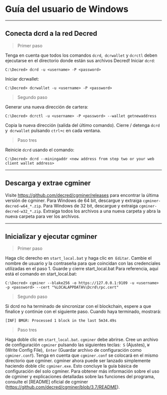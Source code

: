 # <i class="fa fa-windows"></i>Guía del usuario de Windows

---

## <i class="fa fa-cloud"></i> Conecta dcrd a la red Decred

> Primer paso

Tenga en cuenta que todos los comandos `dcrd`,` dcrwallet` y `dcrctl` deben ejecutarse en el directorio donde están sus archivos Decred! Iniciar `dcrd`:

```no-highlight
C:\Decred> dcrd -u <username> -P <password>
```

Iniciar dcrwallet:

```no-highlight
C:\Decred> dcrwallet -u <username> -P <password>
```

> Segundo paso

Generar una nueva dirección de cartera:

```no-highlight
C:\Decred> dcrctl -u <username> -P <password> --wallet getnewaddress
```

Copia la nueva dirección (salida del último comando). Cierre / detenga `dcrd` y` dcrwallet` pulsando `ctrl+c` en cada ventana.

> Paso tres

Reinicie `dcrd` usando el comando:

```no-highlight
C:\Decred> dcrd --miningaddr <new address from step two or your web client wallet address>
```

---

## <i class="fa fa-download"></i>Descarga y extrae cgminer

Visite https://github.com/decred/cgminer/releases para encontrar la última versión de cgminer. Para Windows de 64 bit, descargue y extraiga `cgminer-decred-w64_*.zip`. Para Windows de 32 bit, descargue y extraiga `cgminer-decred-w32_*.zip`. Extraiga todos los archivos a una nueva carpeta y abra la nueva carpeta para ver los archivos.

---

## <i class="fa fa-play-circle"></i> Inicializar y ejecutar cgminer

> Primer paso

Haga clic derecho en `start_local.bat` y haga clic en` Editar`. Cambie el nombre de usuario y la contraseña para que coincidan con las credenciales utilizadas en el paso 1. Guarde y cierre start_local.bat Para referencia, aquí está el comando en start_local.bat:

```no-highlight
C:\Decred> cgminer --blake256 -o https://127.0.0.1:9109 -u <username> -p <password> --cert "%LOCALAPPDATA%\Dcrd\rpc.cert"
```

> Segundo paso

Si dcrd no ha terminado de sincronizar con el blockchain, espere a que finalice y continúe con el siguiente paso. Cuando haya terminado, mostrará:

```no-highlight
[INF] BMGR: Processed 1 block in the last 5m34.49s
```

> Paso tres

Haga doble clic en `start_local.bat`. `cgminer` debe abrirse. Cree un archivo de configuración `cgminer` pulsando las siguientes teclas:` S` (Ajustes), `W` (Write Config File),` Enter` (Guardar archivo de configuración como `cgminer.conf`). Tenga en cuenta que `cgminer.conf` se colocará en el mismo directorio que cgminer. 
cgminer ahora puede ser lanzado simplemente haciendo doble clic `cgminer.exe`. Esto concluye la guía básica de configuración del solo cgminer. Para obtener más información sobre el uso de cgminer y explicaciones detalladas sobre las funciones del programa, consulte el [README] oficial de cgminer (https://github.com/decred/cgminer/blob/3.7/README).
